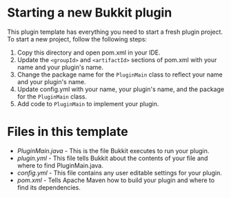 Starting a new Bukkit plugin
============================
This plugin template has everything you need to start a fresh plugin project. To start a new project, follow the following steps:

1. Copy this directory and open pom.xml in your IDE.
2. Update the `<groupId>` and `<artifactId>` sections of pom.xml with your name and your plugin's name.
3. Change the package name for the `PluginMain` class to reflect your name and your plugin's name.
4. Update config.yml with your name, your plugin's name, and the package for the `PluginMain` class.
5. Add code to `PluginMain` to implement your plugin.

Files in this template
======================
* _PluginMain.java_ - This is the file Bukkit executes to run your plugin.
* _plugin.yml_ - This file tells Bukkit about the contents of your file and where to find PluginMain.java.
* _config.yml_ - This file contains any user editable settings for your plugin.
* _pom.xml_ - Tells Apache Maven how to build your plugin and where to find its dependencies.


